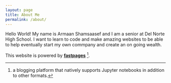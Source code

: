 ```yaml
---
layout: page
title: About Me
permalink: /about/
---
```


Hello World!
My name is Armaan Shamsaasef and I am a senior at Del Norte High School. I want to learn to code and make amazing websites to be able to help eventually start my own commpany and create an on going wealth. 

This website is powered by **[fastpages](https://github.com/fastai/fastpages)** [^1].



[^1]:a blogging platform that natively supports Jupyter notebooks in addition to other formats.
